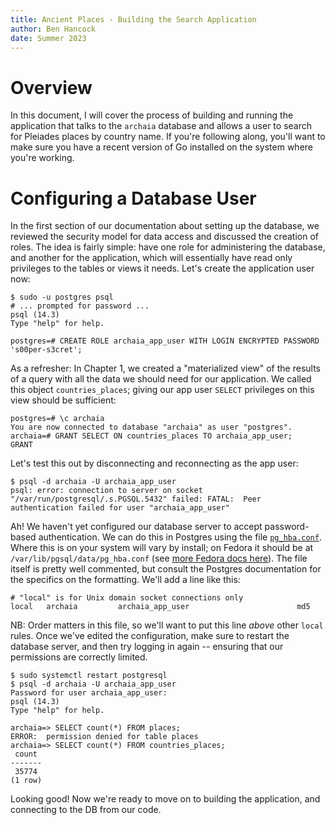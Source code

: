```yaml
---
title: Ancient Places - Building the Search Application
author: Ben Hancock
date: Summer 2023
---
```


# Overview

In this document, I will cover the process of building and running the
application that talks to the `archaia` database and allows a user to
search for Pleiades places by country name. If you're following along,
you'll want to make sure you have a recent version of Go installed on
the system where you're working.


# Configuring a Database User

In the first section of our documentation about setting up the
database, we reviewed the security model for data access and discussed
the creation of roles. The idea is fairly simple: have one role for
administering the database, and another for the application, which
will essentially have read only privileges to the tables or views it
needs. Let's create the application user now:

```
$ sudo -u postgres psql
# ... prompted for password ...
psql (14.3)
Type "help" for help.

postgres=# CREATE ROLE archaia_app_user WITH LOGIN ENCRYPTED PASSWORD 's00per-s3cret';

```

As a refresher: In Chapter 1, we created a "materialized view" of the
results of a query with all the data we should need for our
application. We called this object `countries_places`; giving our app
user `SELECT` privileges on this view should be sufficient:

```
postgres=# \c archaia
You are now connected to database "archaia" as user "postgres".
archaia=# GRANT SELECT ON countries_places TO archaia_app_user;
GRANT
```

Let's test this out by disconnecting and reconnecting as the app user:

```
$ psql -d archaia -U archaia_app_user
psql: error: connection to server on socket "/var/run/postgresql/.s.PGSQL.5432" failed: FATAL:  Peer authentication failed for user "archaia_app_user"
```

Ah! We haven't yet configured our database server to accept
password-based authentication. We can do this in Postgres using the
file [`pg_hba.conf`]. Where this is on your system will vary by
install; on Fedora it should be at `/var/lib/pgsql/data/pg_hba.conf`
(see [more Fedora docs here]). The file itself is pretty well
commented, but consult the Postgres documentation for the specifics on
the formatting. We'll add a line like this:

```
# "local" is for Unix domain socket connections only
local   archaia         archaia_app_user                        md5
```

NB: Order matters in this file, so we'll want to put this line *above*
other `local` rules. Once we've edited the configuration, make sure to
restart the database server, and then try logging in again -- ensuring
that our permissions are correctly limited.

```
$ sudo systemctl restart postgresql
$ psql -d archaia -U archaia_app_user
Password for user archaia_app_user:
psql (14.3)
Type "help" for help.

archaia=> SELECT count(*) FROM places;
ERROR:  permission denied for table places
archaia=> SELECT count(*) FROM countries_places;
 count
-------
 35774
(1 row)
```

Looking good! Now we're ready to move on to building the application,
and connecting to the DB from our code.

[`pg_hba.conf`]: https://www.postgresql.org/docs/14/auth-pg-hba-conf.html
[more Fedora docs here]: https://docs.fedoraproject.org/en-US/quick-docs/postgresql/#pg_hba.conf
